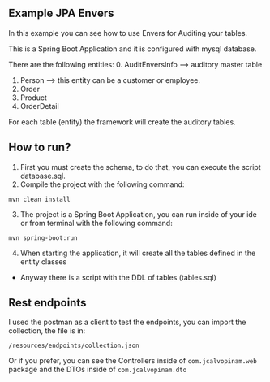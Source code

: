 Example JPA Envers
---
In this example you can see how to use Envers for Auditing your tables.

This is a Spring Boot Application and it is configured with mysql database.

There are the following entities:
0. AuditEnversInfo --> auditory master table
1. Person --> this entity can be a customer or employee.
2. Order
3. Product
4. OrderDetail

For each table (entity) the framework will create the auditory tables.

How to run?
---

1. First you must create the schema, to do that, you can execute the script database.sql.
2. Compile the project with the following command:
```
mvn clean install
```
3. The project is a Spring Boot Application, you can run inside of your ide or
 from terminal with the following command: 
 ```
 mvn spring-boot:run
 ```
4. When starting the application, it will create all the tables defined in the entity classes
* Anyway there is a script with the DDL of tables (tables.sql)


Rest endpoints
---
I used the postman as a client to test the endpoints, you can import the collection, the file is in:
```
/resources/endpoints/collection.json
```
Or if you prefer, you can see the Controllers inside of ```com.jcalvopinam.web``` 
package and the DTOs inside of ```com.jcalvopinam.dto```

